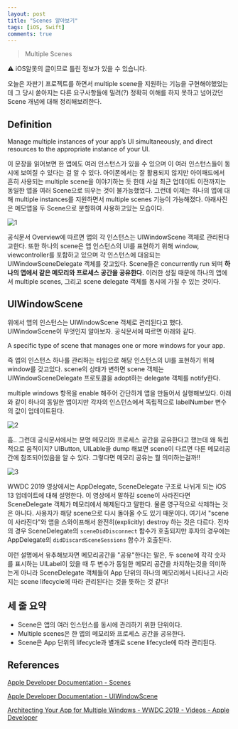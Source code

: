 ```yaml
---
layout: post
title: "Scenes 알아보기"
tags: [iOS, Swift]
comments: true
---
```


> Multiple Scenes  

⚠ iOS알못의 글이므로 틀린 정보가 있을 수 있습니다.  

오늘은 자판기 프로젝트를 하면서 multiple scene을 지원하는 기능을 구현해야했었는데 그 당시 쏟아지는 다른 요구사항들에 밀려(?) 정확히 이해를 하지 못하고 넘어갔던 Scene 개념에 대해 정리해보려한다.

## Definition

Manage multiple instances of your app’s UI simultaneously, and direct resources to the appropriate instance of your UI.

이 문장을 읽어보면 한 앱에도 여러 인스턴스가 있을 수 있으며 이 여러 인스턴스들이 동시에 보여질 수 있다는 걸 알 수 있다. 아이폰에서는 잘 활용되지 않지만 아이패드에서 흔히 사용되는 multiple scene을 이야기하는 듯 한데 사실 최근 업데이트 이전까지는 동일한 앱을 여러 Scene으로 띄우는 것이 불가능했었다. 그런데 이제는 하나의 앱에 대해 multiple instances를 지원하면서 multiple scenes 기능이 가능해졌다. 아래사진은 메모앱을 두 Scene으로 분할하여 사용하고있는 모습이다.

![1](https://user-images.githubusercontent.com/35067611/104596850-e7a0a180-56b7-11eb-9778-683b4ac4efdc.png)

공식문서 Overview에 따르면 앱의 각 인스턴스는 UIWindowScene 객체로 관리된다고한다. 또한 하나의 scene은 앱 인스턴스의 UI를 표현하기 위해 window, viewcontroller를 포함하고 있으며 각 인스턴스에 대응되는 UIWindowSceneDelegate 객체를 갖고있다. Scene들은 concurrently run 되며 **하나의 앱에서 같은 메모리와 프로세스 공간을 공유한다.** 이러한 성질 때문에 하나의 앱에서 multiple scenes, 그리고 scene delegate 객체를 동시에 가질 수 있는 것이다.

## UIWindowScene

위에서 앱의 인스턴스는 UIWindowScene 객체로 관리된다고 했다. UIWindowScene이 무엇인지 알아보자. 공식문서에 따르면 아래와 같다.

A specific type of scene that manages one or more windows for your app.

즉 앱의 인스턴스 하나를 관리하는 타입으로 해당 인스턴스의 UI를 표현하기 위해 window를 갖고있다. scene의 상태가 변하면 scene 객체는 UIWindowSceneDelegate 프로토콜을 adopt하는 delegate 객체를 notify한다.

multiple windows 항목을 enable 해주어 간단하게 앱을 만들어서 실행해보았다. 아래와 같이 하나의 동일한 앱이지만 각자의 인스턴스에서 독립적으로 labelNumber 변수의 값이 업데이트된다.

![2](https://user-images.githubusercontent.com/35067611/104596869-ecfdec00-56b7-11eb-9bc6-30ac60ccdf41.gif)

흠.. 그런데 공식문서에서는 분명 메모리와 프로세스 공간을 공유한다고 했는데 왜 독립적으로 움직이지?  UIButton, UILable을 dump 해보면 scene이 다르면 다른 메모리공간에 참조되어있음을 알 수 있다. 그렇다면 메모리 공유는 뭘 의미하는걸까!!

![3](https://user-images.githubusercontent.com/35067611/104596870-ed968280-56b7-11eb-9847-59e70b08ed92.png)

WWDC 2019 영상에서는 AppDelegate, SceneDelegate 구조로 나뉘게 되는 iOS 13 업데이트에 대해 설명한다. 이 영상에서 말하길 scene이 사라진다면 SceneDelegate 객체가 메모리에서 해제된다고 말한다. 물론 영구적으로 삭제하는 것은 아니다. 사용자가 해당 scene으로 다시 돌아올 수도 있기 때문이다. 여기서 "scene이 사라진다"와 앱을 스와이프해서 완전히(explicitly) destroy 하는 것은 다르다. 전자의 경우 SceneDelegate의 `sceneDidDisconnect` 함수가 호출되지만 후자의 경우에는 AppDelegate의 `didDiscardSceneSessions` 함수가 호출된다.

이런 설명에서 유추해보자면 메모리공간을 "공유"한다는 말은, 두 scene에 각각 숫자를 표시하는 UILabel이 있을 때 두 변수가 동일한 메모리 공간을 차지하는것을 의미하는게 아니라 SceneDelegate 객체들이 App 단위의 하나의 메모리에서 나타나고 사라지는 scene lifecycle에 따라 관리된다는 것을 뜻하는 것 같다!

## 세 줄 요약

- Scene은 앱의 여러 인스턴스를 동시에 관리하기 위한 단위이다.
- Multiple scenes은 한 앱의 메모리와 프로세스 공간을 공유한다.
- Scene은 App 단위의 lifecycle과 별개로 scene lifecycle에 따라 관리된다.

## References

[Apple Developer Documentation - Scenes](https://developer.apple.com/documentation/uikit/app_and_environment/scenes)

[Apple Developer Documentation - UIWindowScene](https://developer.apple.com/documentation/uikit/uiwindowscene)

[Architecting Your App for Multiple Windows - WWDC 2019 - Videos - Apple Developer](https://developer.apple.com/videos/play/wwdc2019/258/)
